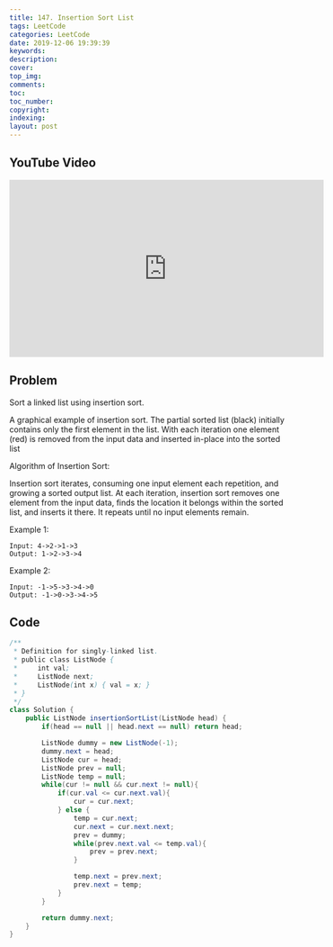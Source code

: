 ```yaml
---
title: 147. Insertion Sort List
tags: LeetCode
categories: LeetCode
date: 2019-12-06 19:39:39
keywords:
description:
cover:
top_img:
comments:
toc:
toc_number:
copyright:
indexing:
layout: post
---
```


## YouTube Video

<iframe width="560" height="315" src="https://www.youtube.com/embed/N1VVLLan6S0" frameborder="0" allow="accelerometer; autoplay; encrypted-media; gyroscope; picture-in-picture" allowfullscreen></iframe>

## Problem

Sort a linked list using insertion sort.

A graphical example of insertion sort. The partial sorted list (black) initially contains only the first element in the list.
With each iteration one element (red) is removed from the input data and inserted in-place into the sorted list

Algorithm of Insertion Sort:

Insertion sort iterates, consuming one input element each repetition, and growing a sorted output list.
At each iteration, insertion sort removes one element from the input data, finds the location it belongs within the sorted list, and inserts it there.
It repeats until no input elements remain.

Example 1:

```
Input: 4->2->1->3
Output: 1->2->3->4
```

Example 2:

```
Input: -1->5->3->4->0
Output: -1->0->3->4->5
```

## Code

```java
/**
 * Definition for singly-linked list.
 * public class ListNode {
 *     int val;
 *     ListNode next;
 *     ListNode(int x) { val = x; }
 * }
 */
class Solution {
    public ListNode insertionSortList(ListNode head) {
        if(head == null || head.next == null) return head;

        ListNode dummy = new ListNode(-1);
        dummy.next = head;
        ListNode cur = head;
        ListNode prev = null;
        ListNode temp = null;
        while(cur != null && cur.next != null){
            if(cur.val <= cur.next.val){
                cur = cur.next;
            } else {
                temp = cur.next;
                cur.next = cur.next.next;
                prev = dummy;
                while(prev.next.val <= temp.val){
                    prev = prev.next;
                }

                temp.next = prev.next;
                prev.next = temp;
            }
        }

        return dummy.next;
    }
}
```
